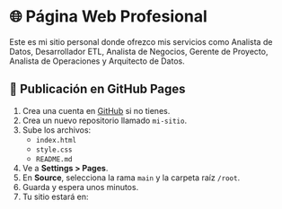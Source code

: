 # 🌐 Página Web Profesional

Este es mi sitio personal donde ofrezco mis servicios como Analista de Datos, Desarrollador ETL, Analista de Negocios, Gerente de Proyecto, Analista de Operaciones y Arquitecto de Datos.

## 🚀 Publicación en GitHub Pages

1. Crea una cuenta en [GitHub](https://github.com) si no tienes.
2. Crea un nuevo repositorio llamado `mi-sitio`.
3. Sube los archivos:
   - `index.html`
   - `style.css`
   - `README.md`
4. Ve a **Settings > Pages**.
5. En **Source**, selecciona la rama `main` y la carpeta raíz `/root`.
6. Guarda y espera unos minutos.
7. Tu sitio estará en:

